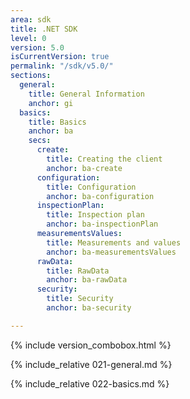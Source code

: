 ```yaml
---
area: sdk
title: .NET SDK
level: 0
version: 5.0
isCurrentVersion: true
permalink: "/sdk/v5.0/"
sections:
  general:
    title: General Information
    anchor: gi  
  basics:
    title: Basics
    anchor: ba
    secs:
      create:
        title: Creating the client
        anchor: ba-create
      configuration:
        title: Configuration
        anchor: ba-configuration
      inspectionPlan:
        title: Inspection plan
        anchor: ba-inspectionPlan
      measurementsValues:
        title: Measurements and values
        anchor: ba-measurementsValues
      rawData:
        title: RawData
        anchor: ba-rawData
      security:
        title: Security
        anchor: ba-security

---
```

{% include version_combobox.html %}

{% include_relative 021-general.md %}

{% include_relative 022-basics.md %}

<p class="dottedline" />
